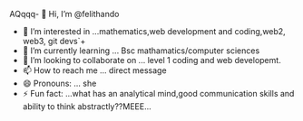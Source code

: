 AQqqq- 👋 Hi, I’m @felithando
- 👀 I’m interested in ...mathematics,web development and coding,web2, web3, git devs`+
- 🌱 I’m currently learning ... Bsc mathamatics/computer sciences
- 💞️ I’m looking to collaborate on ... level 1 coding and web developemt.  
- 📫 How to reach me ... direct message
- 😄 Pronouns: ... she
- ⚡ Fun fact: ...what has an analytical mind,good communication skills and ability to think abstractly??MEEE...

<!---
felithando/felithando is a ✨ special ✨ repository because its `README.md` (this file) appears on your GitHub profile.
You can click the Preview link to take a look at your changes.
--->
